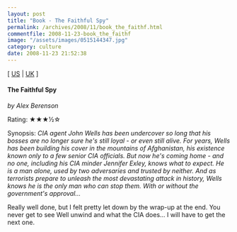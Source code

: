 ```yaml
---
layout: post
title: "Book - The Faithful Spy"
permalink: /archives/2008/11/book_the_faithf.html
commentfile: 2008-11-23-book_the_faithf
image: "/assets/images/0515144347.jpg"
category: culture
date: 2008-11-23 21:52:38
---
```


\[ [US](http://www.amazon.com/o/asin/0515144347) | [UK](http://www.amazon.co.uk/o/asin/0515144347) \]

#### The Faithful Spy

<em>by Alex Berenson</em>

Rating: ★★★½☆

<div class="book_synopsis" markdown="1">
Synopsis: <em>CIA agent John Wells has been undercover so long that his bosses are no longer sure he's still loyal - or even still alive. For years, Wells has been building his cover in the mountains of Afghanistan, his existence known only to a few senior CIA officials. But now he's coming home - and no one, including his CIA minder Jennifer Exley, knows what to expect. He is a man alone, used by two adversaries and trusted by neither. And as terrorists prepare to unleash the most devastating attack in history, Wells knows he is the only man who can stop them. With or without the government's approval...</em>
</div>

Really well done, but I felt pretty let down by the wrap-up at the end. You never get to see Well unwind and what the CIA does... I will have to get the next one.
